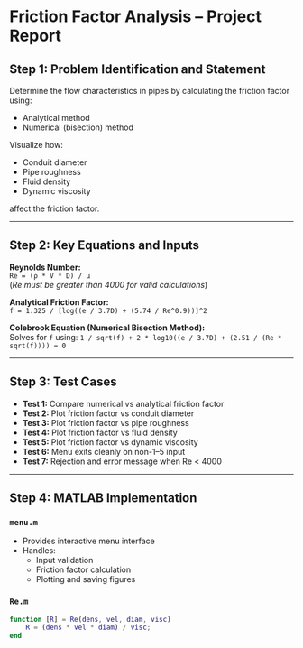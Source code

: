 # Friction Factor Analysis – Project Report

## Step 1: Problem Identification and Statement

Determine the flow characteristics in pipes by calculating the friction factor using:
- Analytical method
- Numerical (bisection) method

Visualize how:
- Conduit diameter  
- Pipe roughness  
- Fluid density  
- Dynamic viscosity  

affect the friction factor.

---

## Step 2: Key Equations and Inputs

**Reynolds Number:**  
`Re = (ρ * V * D) / μ`  
(*Re must be greater than 4000 for valid calculations*)

**Analytical Friction Factor:**  
`f = 1.325 / [log((e / 3.7D) + (5.74 / Re^0.9))]^2`

**Colebrook Equation (Numerical Bisection Method):**  
Solves for `f` using:
`1 / sqrt(f) + 2 * log10((e / 3.7D) + (2.51 / (Re * sqrt(f)))) = 0`

---

## Step 3: Test Cases

- **Test 1:** Compare numerical vs analytical friction factor  
- **Test 2:** Plot friction factor vs conduit diameter  
- **Test 3:** Plot friction factor vs pipe roughness  
- **Test 4:** Plot friction factor vs fluid density  
- **Test 5:** Plot friction factor vs dynamic viscosity  
- **Test 6:** Menu exits cleanly on non-1–5 input  
- **Test 7:** Rejection and error message when Re < 4000

---

## Step 4: MATLAB Implementation

### `menu.m`
- Provides interactive menu interface
- Handles:
  - Input validation
  - Friction factor calculation
  - Plotting and saving figures

### `Re.m`
```matlab
function [R] = Re(dens, vel, diam, visc)
    R = (dens * vel * diam) / visc;
end

